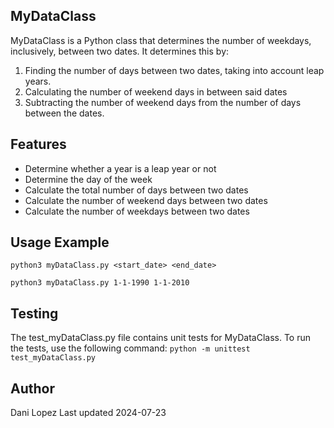 ## MyDataClass
MyDataClass is a Python class that determines the number of weekdays, inclusively, between two dates. It determines this by:
  1. Finding the number of days between two dates, taking into account leap years. 
  2. Calculating the number of weekend days in between said dates
  3. Subtracting the number of weekend days from the number of days between the dates. 

## Features
- Determine whether a year is a leap year or not
- Determine the day of the week
- Calculate the total number of days between two dates
- Calculate the number of weekend days between two dates
- Calculate the number of weekdays between two dates

## Usage Example
```
python3 myDataClass.py <start_date> <end_date>

python3 myDataClass.py 1-1-1990 1-1-2010  
```

## Testing
The test_myDataClass.py file contains unit tests for MyDataClass. To run the tests, use the following command:
```python -m unittest test_myDataClass.py```

## Author
Dani Lopez
Last updated 2024-07-23
